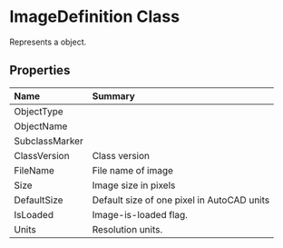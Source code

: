 # ImageDefinition Class

Represents a <see cref="T:ACadSharp.Objects.ImageDefinition" /> object.

## Properties

| Name | Summary | 
| :- | :- | 
| ObjectType |  | 
| ObjectName |  | 
| SubclassMarker |  | 
| ClassVersion | Class version | 
| FileName | File name of image | 
| Size | Image size in pixels | 
| DefaultSize | Default size of one pixel in AutoCAD units | 
| IsLoaded | Image-is-loaded flag. | 
| Units | Resolution units. | 


